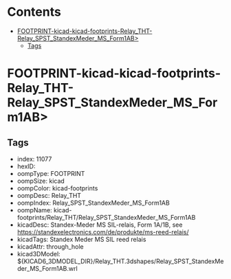



Contents
========

* [FOOTPRINT-kicad-kicad-footprints-Relay_THT-Relay_SPST_StandexMeder_MS_Form1AB>](#footprint-kicad-kicad-footprints-relay_tht-relay_spst_standexmeder_ms_form1ab)
	* [Tags](#tags)

# FOOTPRINT-kicad-kicad-footprints-Relay_THT-Relay_SPST_StandexMeder_MS_Form1AB>

## Tags

- index: 11077
- hexID: 
- oompType: FOOTPRINT
- oompSize: kicad
- oompColor: kicad-footprints
- oompDesc: Relay_THT
- oompIndex: Relay_SPST_StandexMeder_MS_Form1AB
- oompName: kicad-footprints/Relay_THT/Relay_SPST_StandexMeder_MS_Form1AB
- kicadDesc: Standex-Meder MS SIL-relais, Form 1A/1B, see https://standexelectronics.com/de/produkte/ms-reed-relais/
- kicadTags: Standex Meder MS SIL reed relais
- kicadAttr: through_hole
- kicad3DModel: ${KICAD6_3DMODEL_DIR}/Relay_THT.3dshapes/Relay_SPST_StandexMeder_MS_Form1AB.wrl
